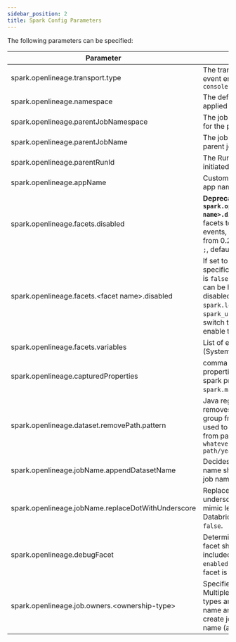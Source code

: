 ```yaml
---
sidebar_position: 2
title: Spark Config Parameters
---
```



The following parameters can be specified:

| Parameter                                            | Definition                                                                                                                                                                                                                                                           | Example                                       |
|------------------------------------------------------|----------------------------------------------------------------------------------------------------------------------------------------------------------------------------------------------------------------------------------------------------------------------|-----------------------------------------------|
| spark.openlineage.transport.type                     | The transport type used for event emit, default type is `console`                                                                                                                                                                                                    | http                                          |
| spark.openlineage.namespace                          | The default namespace to be applied for any jobs submitted                                                                                                                                                                                                           | MyNamespace                                   |
| spark.openlineage.parentJobNamespace                 | The job namespace to be used for the parent job facet                                                                                                                                                                                                                | ParentJobNamespace                            |
| spark.openlineage.parentJobName                      | The job name to be used for the parent job facet                                                                                                                                                                                                                     | ParentJobName                                 |
| spark.openlineage.parentRunId                        | The RunId of the parent job that initiated this Spark job                                                                                                                                                                                                            | xxxx-xxxx-xxxx-xxxx                           |
| spark.openlineage.appName                            | Custom value overwriting Spark app name in events                                                                                                                                                                                                                    | AppName                                       |
| spark.openlineage.facets.disabled                    | **Deprecated: Use the property `spark.openlineage.facets<facet name>.disabled` instead**. List of facets to filter out from the events, enclosed in `[]` (required from 0.21.x) and separated by `;`, default is `[]`                                                | \[columnLineage;\]                            |
| spark.openlineage.facets.&lt;facet name&gt;.disabled | If set to true, it disables the specific facet. The default value is `false`. The name of the facet can be hierarchical. The facets disabled by default are `debug`, `spark.logicalPlan` and `spark_unknown`. You have to switch the flag to `false` to enable them. | true                                          |
| spark.openlineage.facets.variables                   | List of environment variables (System.getenv()                                                                                                                                                                                                                       | \[columnLineage;\]                            |
| spark.openlineage.capturedProperties                 | comma separated list of properties to be captured in spark properties facet (default `spark.master`, `spark.app.name`)                                                                                                                                               | "spark.example1,spark.example2"               |
| spark.openlineage.dataset.removePath.pattern         | Java regular expression that removes `?<remove>` named group from dataset path. Can be used to last path subdirectories from paths like `s3://my-whatever-path/year=2023/month=04`                                                                                   | `(.*)(?<remove>\/.*\/.*)`                     |
| spark.openlineage.jobName.appendDatasetName          | Decides whether output dataset name should be appended to job name. By default `true`.                                                                                                                                                                               | false                                         |
| spark.openlineage.jobName.replaceDotWithUnderscore   | Replaces dots in job name with underscore. Can be used to mimic legacy behaviour on Databricks platform. By default `false`.                                                                                                                                         | false                                         |
| spark.openlineage.debugFacet                         | Determines whether debug facet shall be generated and included within the event. Set `enabled` to turn it on. By default, facet is disabled.                                                                                                                         | enabled                                       |
| spark.openlineage.job.owners.<ownership-type\>       | Specifies ownership of the job. Multiple entries with different types are allowed. Config key name and value are used to create job ownership type and name (available since 1.13).                                                                                  | spark.openlineage.job.owners.team="Some Team" |
